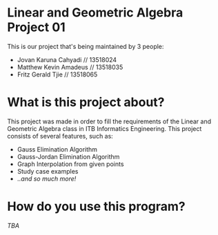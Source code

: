 # Linear and Geometric Algebra Project 01

<p>This is our project that's being maintained by 3 people:</p>
<ul>
    <li>Jovan Karuna Cahyadi // 13518024</li>
    <li>Matthew Kevin Amadeus // 13518035</li>
    <li>Fritz Gerald Tjie // 13518065</li>
</ul>

# What is this project about?

<p>This project was made in order to fill the requirements of the Linear and Geometric Algebra class in ITB Informatics Engineering. This project consists of several features, such as:</p>
<ul>
    <li>Gauss Elimination Algorithm</li>
    <li>Gauss-Jordan Elimination Algorithm</li>
    <li>Graph Interpolation from given points</li>
    <li>Study case examples</li>
    <li><i>..and so much more!</i></li>
</ul>

# How do you use this program?

<p><i>TBA</i></p>
